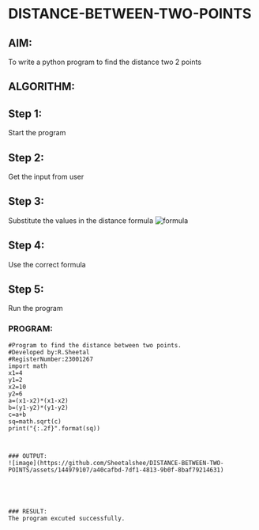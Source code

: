 # DISTANCE-BETWEEN-TWO-POINTS

## AIM:
To write a python program to find the distance two 2 points
## ALGORITHM:
## Step 1:
Start the program
## Step 2:
Get the input from user
## Step 3:
Substitute the values in the distance formula ![formula](/formula.JPG)
## Step 4:
Use the correct formula
## Step 5:
Run the program
 

### PROGRAM:
~~~
#Program to find the distance between two points.
#Developed by:R.Sheetal
#RegisterNumber:23001267
import math
x1=4
y1=2
x2=10
y2=6
a=(x1-x2)*(x1-x2)
b=(y1-y2)*(y1-y2)
c=a+b
sq=math.sqrt(c)
print("{:.2f}".format(sq))
  


### OUTPUT:
![image](https://github.com/Sheetalshee/DISTANCE-BETWEEN-TWO-POINTS/assets/144979107/a40cafbd-7df1-4813-9b0f-8baf79214631)





### RESULT:
The program excuted successfully.
